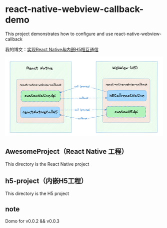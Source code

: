# react-native-webview-callback-demo

This project demonstrates how to configure and use react-native-webview-callback

我的博文：[实现React Native与内嵌H5相互通信](https://juejin.cn/post/7297144566251454502)

![react-native-webview-callback_01.png](./img/react-native-webview-callback_01.png)

## AwesomeProject（React Native 工程）

This directory is the React Native project




## h5-project（内嵌H5工程）

This directory is the H5 project


## note

Domo for v0.0.2 && v0.0.3